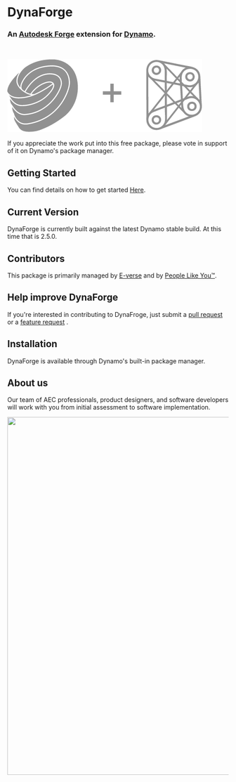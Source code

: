 # DynaForge

<h3 align="left">An <a href="https://forge.autodesk.com/" target="_blank">Autodesk Forge</a> extension for <a href="http://dynamobim.org/" target="_blank">Dynamo</a>.</h3>
<br/>

[<img src="https://github.com/EverseDevelopment/DynaForge/blob/main/Assets/DynamoForge.png" width="443" height="166">](https://github.com/EverseDevelopment/DynaForge/wiki)
<br/>

If you appreciate the work put into this free package, please vote in support of it on Dynamo's package manager. 

## Getting Started
You can find details on how to get started [Here](https://github.com/EverseDevelopment/DynaForge/wiki/Getting-Started).

## Current Version
DynaForge is currently built against the latest Dynamo stable build. At this time that is 2.5.0.

## Contributors
This package is primarily managed by [E-verse](https://www.e-verse.co/) and by [People Like You™](https://github.com/EverseDevelopment/DynaForge/pulse).

## Help improve DynaForge
If you're interested in contributing to DynaFroge, just submit a [pull request](https://github.com/EverseDevelopment/DynaForge/pulls) or a [feature request](https://github.com/EverseDevelopment/DynaForge/issues) .

## Installation
DynaForge is available through Dynamo's built-in package manager.

## About us ##

Our team of AEC professionals, product designers, and software developers will work with you from initial assessment to software implementation.

[<img src="https://github.com/EverseDevelopment/DynaForge/blob/main/Assets/8-Not-Found.jpg" width="1491" height="815">](https://www.e-verse.com/)
